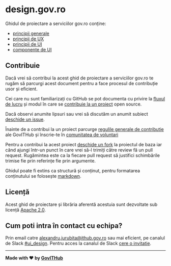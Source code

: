 # design.gov.ro
Ghidul de proiectare a serviciilor gov.ro conține:
- [principii generale](https://gov-ithub.github.io/govro-design/)
- [principii de UX](https://gov-ithub.github.io/govro-design/principii/ux/)
- [principii de UI](https://gov-ithub.github.io/govro-design/principii/ui/)
- [componente de UI](https://gov-ithub.github.io/govro-design/componente/)

## Contribuie

Dacă vrei să contribui la acest ghid de proiectare a serviciilor gov.ro te rugăm să parcurgi acest document pentru a face procesul de contribuție usor și eficient.

Cei care nu sunt familiarizați cu GitHub se pot documenta cu privire la [fluxul de lucru](https://guides.github.com/introduction/flow/) și modul în care se [contribuie la un proiect](https://guides.github.com/activities/contributing-to-open-source/) open source.

Dacă observi anumite lipsuri sau vrei să discutăm un anumit subiect [deschide un issue](https://github.com/gov-ithub/govro-design/issues).

Înainte de a contribui la un proiect parcurge [regulile generale de contributie](https://github.com/gov-ithub/guidelines) ale GovITHub și înscrie-te în [comunitatea de voluntari](https://voluntari.ithub.gov.ro)

Pentru a contribui la acest proiect [deschide un fork](https://guides.github.com/activities/forking/) la proiectul de baza iar când ajungi într-un punct în care vrei să-l trimiți către review fă un pull request. Rugămintea este ca la fiecare pull request să justifici schimbările trimise fie prin referințe fie prin argumente.

Ghidul poate fi extins ca structură și conținut, pentru formatarea conținutului se folosește [markdown](https://guides.github.com/features/mastering-markdown/).

## Licență
Acest ghid de proiectare și librăria aferentă acestuia sunt dezvoltate sub licență [Apache 2.0](https://github.com/gov-ithub/govro-design/blob/master/LICENSE).

## Cum poti intra în contact cu echipa?
Prin email catre alexandru.jurubita@ithub.gov.ro sau mai eficient, pe canalul de Slack [#ui_design](https://govithub.slack.com/messages/ui_design/details/). Pentru acces la canalul de Slack [cere o invitatie](http://govitslack.herokuapp.com/).

----------

**Made with :heart: by [GovITHub](http://ithub.gov.ro)**
